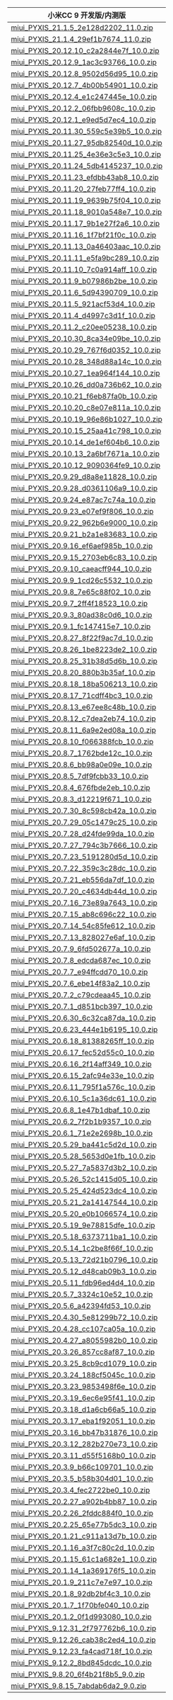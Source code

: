 | 小米CC 9  开发版/内测版    |
| ---- |
| [miui_PYXIS_21.1.5_2e128d2202_11.0.zip](https://hugeota.d.miui.com/21.1.5/miui_PYXIS_21.1.5_2e128d2202_11.0.zip)    |
| [miui_PYXIS_21.1.4_29ef1b7674_11.0.zip](https://hugeota.d.miui.com/21.1.4/miui_PYXIS_21.1.4_29ef1b7674_11.0.zip)    |
| [miui_PYXIS_20.12.10_c2a2844e7f_10.0.zip](https://hugeota.d.miui.com/20.12.10/miui_PYXIS_20.12.10_c2a2844e7f_10.0.zip)    |
| [miui_PYXIS_20.12.9_1ac3c93766_10.0.zip](https://hugeota.d.miui.com/20.12.9/miui_PYXIS_20.12.9_1ac3c93766_10.0.zip)    |
| [miui_PYXIS_20.12.8_9502d56d95_10.0.zip](https://hugeota.d.miui.com/20.12.8/miui_PYXIS_20.12.8_9502d56d95_10.0.zip)    |
| [miui_PYXIS_20.12.7_4b00b54901_10.0.zip](https://hugeota.d.miui.com/20.12.7/miui_PYXIS_20.12.7_4b00b54901_10.0.zip)    |
| [miui_PYXIS_20.12.4_e1c247445e_10.0.zip](https://hugeota.d.miui.com/20.12.4/miui_PYXIS_20.12.4_e1c247445e_10.0.zip)    |
| [miui_PYXIS_20.12.2_06fbb9608c_10.0.zip](https://hugeota.d.miui.com/20.12.2/miui_PYXIS_20.12.2_06fbb9608c_10.0.zip)    |
| [miui_PYXIS_20.12.1_e9ed5d7ec4_10.0.zip](https://hugeota.d.miui.com/20.12.1/miui_PYXIS_20.12.1_e9ed5d7ec4_10.0.zip)    |
| [miui_PYXIS_20.11.30_559c5e39b5_10.0.zip](https://hugeota.d.miui.com/20.11.30/miui_PYXIS_20.11.30_559c5e39b5_10.0.zip)    |
| [miui_PYXIS_20.11.27_95db82540d_10.0.zip](https://hugeota.d.miui.com/20.11.27/miui_PYXIS_20.11.27_95db82540d_10.0.zip)    |
| [miui_PYXIS_20.11.25_4e36e3c5e3_10.0.zip](https://hugeota.d.miui.com/20.11.25/miui_PYXIS_20.11.25_4e36e3c5e3_10.0.zip)    |
| [miui_PYXIS_20.11.24_5db4145237_10.0.zip](https://hugeota.d.miui.com/20.11.24/miui_PYXIS_20.11.24_5db4145237_10.0.zip)    |
| [miui_PYXIS_20.11.23_efdbb43ab8_10.0.zip](https://hugeota.d.miui.com/20.11.23/miui_PYXIS_20.11.23_efdbb43ab8_10.0.zip)    |
| [miui_PYXIS_20.11.20_27feb77ff4_10.0.zip](https://hugeota.d.miui.com/20.11.20/miui_PYXIS_20.11.20_27feb77ff4_10.0.zip)    |
| [miui_PYXIS_20.11.19_9639b75f04_10.0.zip](https://hugeota.d.miui.com/20.11.19/miui_PYXIS_20.11.19_9639b75f04_10.0.zip)    |
| [miui_PYXIS_20.11.18_9010a548e7_10.0.zip](https://hugeota.d.miui.com/20.11.18/miui_PYXIS_20.11.18_9010a548e7_10.0.zip)    |
| [miui_PYXIS_20.11.17_9b1e27f2a6_10.0.zip](https://hugeota.d.miui.com/20.11.17/miui_PYXIS_20.11.17_9b1e27f2a6_10.0.zip)    |
| [miui_PYXIS_20.11.16_1f7bf21f0c_10.0.zip](https://hugeota.d.miui.com/20.11.16/miui_PYXIS_20.11.16_1f7bf21f0c_10.0.zip)    |
| [miui_PYXIS_20.11.13_0a46403aac_10.0.zip](https://hugeota.d.miui.com/20.11.13/miui_PYXIS_20.11.13_0a46403aac_10.0.zip)    |
| [miui_PYXIS_20.11.11_e5fa9bc289_10.0.zip](https://hugeota.d.miui.com/20.11.11/miui_PYXIS_20.11.11_e5fa9bc289_10.0.zip)    |
| [miui_PYXIS_20.11.10_7c0a914aff_10.0.zip](https://hugeota.d.miui.com/20.11.10/miui_PYXIS_20.11.10_7c0a914aff_10.0.zip)    |
| [miui_PYXIS_20.11.9_b07986b2be_10.0.zip](https://hugeota.d.miui.com/20.11.9/miui_PYXIS_20.11.9_b07986b2be_10.0.zip)    |
| [miui_PYXIS_20.11.6_5d94390709_10.0.zip](https://hugeota.d.miui.com/20.11.6/miui_PYXIS_20.11.6_5d94390709_10.0.zip)    |
| [miui_PYXIS_20.11.5_921acf53d4_10.0.zip](https://hugeota.d.miui.com/20.11.5/miui_PYXIS_20.11.5_921acf53d4_10.0.zip)    |
| [miui_PYXIS_20.11.4_d4997c3d1f_10.0.zip](https://hugeota.d.miui.com/20.11.4/miui_PYXIS_20.11.4_d4997c3d1f_10.0.zip)    |
| [miui_PYXIS_20.11.2_c20ee05238_10.0.zip](https://hugeota.d.miui.com/20.11.2/miui_PYXIS_20.11.2_c20ee05238_10.0.zip)    |
| [miui_PYXIS_20.10.30_8ca34e09be_10.0.zip](https://hugeota.d.miui.com/20.10.30/miui_PYXIS_20.10.30_8ca34e09be_10.0.zip)    |
| [miui_PYXIS_20.10.29_767f6d0352_10.0.zip](https://hugeota.d.miui.com/20.10.29/miui_PYXIS_20.10.29_767f6d0352_10.0.zip)    |
| [miui_PYXIS_20.10.28_348d88a14c_10.0.zip](https://hugeota.d.miui.com/20.10.28/miui_PYXIS_20.10.28_348d88a14c_10.0.zip)    |
| [miui_PYXIS_20.10.27_1ea964f144_10.0.zip](https://hugeota.d.miui.com/20.10.27/miui_PYXIS_20.10.27_1ea964f144_10.0.zip)    |
| [miui_PYXIS_20.10.26_dd0a736b62_10.0.zip](https://hugeota.d.miui.com/20.10.26/miui_PYXIS_20.10.26_dd0a736b62_10.0.zip)    |
| [miui_PYXIS_20.10.21_f6eb87fa0b_10.0.zip](https://hugeota.d.miui.com/20.10.21/miui_PYXIS_20.10.21_f6eb87fa0b_10.0.zip)    |
| [miui_PYXIS_20.10.20_c8e07e811a_10.0.zip](https://hugeota.d.miui.com/20.10.20/miui_PYXIS_20.10.20_c8e07e811a_10.0.zip)    |
| [miui_PYXIS_20.10.19_96e86b1027_10.0.zip](https://hugeota.d.miui.com/20.10.19/miui_PYXIS_20.10.19_96e86b1027_10.0.zip)    |
| [miui_PYXIS_20.10.15_25aa41c798_10.0.zip](https://hugeota.d.miui.com/20.10.15/miui_PYXIS_20.10.15_25aa41c798_10.0.zip)    |
| [miui_PYXIS_20.10.14_de1ef604b6_10.0.zip](https://hugeota.d.miui.com/20.10.14/miui_PYXIS_20.10.14_de1ef604b6_10.0.zip)    |
| [miui_PYXIS_20.10.13_2a6bf7671a_10.0.zip](https://hugeota.d.miui.com/20.10.13/miui_PYXIS_20.10.13_2a6bf7671a_10.0.zip)    |
| [miui_PYXIS_20.10.12_9090364fe9_10.0.zip](https://hugeota.d.miui.com/20.10.12/miui_PYXIS_20.10.12_9090364fe9_10.0.zip)    |
| [miui_PYXIS_20.9.29_d8a8e11828_10.0.zip](https://hugeota.d.miui.com/20.9.29/miui_PYXIS_20.9.29_d8a8e11828_10.0.zip)    |
| [miui_PYXIS_20.9.28_d0361106a9_10.0.zip](https://hugeota.d.miui.com/20.9.28/miui_PYXIS_20.9.28_d0361106a9_10.0.zip)    |
| [miui_PYXIS_20.9.24_e87ac7c74a_10.0.zip](https://hugeota.d.miui.com/20.9.24/miui_PYXIS_20.9.24_e87ac7c74a_10.0.zip)    |
| [miui_PYXIS_20.9.23_e07ef9f806_10.0.zip](https://hugeota.d.miui.com/20.9.23/miui_PYXIS_20.9.23_e07ef9f806_10.0.zip)    |
| [miui_PYXIS_20.9.22_962b6e9000_10.0.zip](https://hugeota.d.miui.com/20.9.22/miui_PYXIS_20.9.22_962b6e9000_10.0.zip)    |
| [miui_PYXIS_20.9.21_b2a1e83683_10.0.zip](https://hugeota.d.miui.com/20.9.21/miui_PYXIS_20.9.21_b2a1e83683_10.0.zip)    |
| [miui_PYXIS_20.9.16_ef6aef985b_10.0.zip](https://hugeota.d.miui.com/20.9.16/miui_PYXIS_20.9.16_ef6aef985b_10.0.zip)    |
| [miui_PYXIS_20.9.15_2703eb6c83_10.0.zip](https://hugeota.d.miui.com/20.9.15/miui_PYXIS_20.9.15_2703eb6c83_10.0.zip)    |
| [miui_PYXIS_20.9.10_caeacff944_10.0.zip](https://hugeota.d.miui.com/20.9.10/miui_PYXIS_20.9.10_caeacff944_10.0.zip)    |
| [miui_PYXIS_20.9.9_1cd26c5532_10.0.zip](https://hugeota.d.miui.com/20.9.9/miui_PYXIS_20.9.9_1cd26c5532_10.0.zip)    |
| [miui_PYXIS_20.9.8_7e65c88f02_10.0.zip](https://hugeota.d.miui.com/20.9.8/miui_PYXIS_20.9.8_7e65c88f02_10.0.zip)    |
| [miui_PYXIS_20.9.7_2ff4f18523_10.0.zip](https://hugeota.d.miui.com/20.9.7/miui_PYXIS_20.9.7_2ff4f18523_10.0.zip)    |
| [miui_PYXIS_20.9.3_80ad38c0d6_10.0.zip](https://hugeota.d.miui.com/20.9.3/miui_PYXIS_20.9.3_80ad38c0d6_10.0.zip)    |
| [miui_PYXIS_20.9.1_fc147415e7_10.0.zip](https://hugeota.d.miui.com/20.9.1/miui_PYXIS_20.9.1_fc147415e7_10.0.zip)    |
| [miui_PYXIS_20.8.27_8f22f9ac7d_10.0.zip](https://hugeota.d.miui.com/20.8.27/miui_PYXIS_20.8.27_8f22f9ac7d_10.0.zip)    |
| [miui_PYXIS_20.8.26_1be8223de2_10.0.zip](https://hugeota.d.miui.com/20.8.26/miui_PYXIS_20.8.26_1be8223de2_10.0.zip)    |
| [miui_PYXIS_20.8.25_31b38d5d6b_10.0.zip](https://hugeota.d.miui.com/20.8.25/miui_PYXIS_20.8.25_31b38d5d6b_10.0.zip)    |
| [miui_PYXIS_20.8.20_880b3b35af_10.0.zip](https://hugeota.d.miui.com/20.8.20/miui_PYXIS_20.8.20_880b3b35af_10.0.zip)    |
| [miui_PYXIS_20.8.18_18ba506213_10.0.zip](https://hugeota.d.miui.com/20.8.18/miui_PYXIS_20.8.18_18ba506213_10.0.zip)    |
| [miui_PYXIS_20.8.17_71cdff4bc3_10.0.zip](https://hugeota.d.miui.com/20.8.17/miui_PYXIS_20.8.17_71cdff4bc3_10.0.zip)    |
| [miui_PYXIS_20.8.13_e67ee8c48b_10.0.zip](https://hugeota.d.miui.com/20.8.13/miui_PYXIS_20.8.13_e67ee8c48b_10.0.zip)    |
| [miui_PYXIS_20.8.12_c7dea2eb74_10.0.zip](https://hugeota.d.miui.com/20.8.12/miui_PYXIS_20.8.12_c7dea2eb74_10.0.zip)    |
| [miui_PYXIS_20.8.11_6a9e2ed08a_10.0.zip](https://hugeota.d.miui.com/20.8.11/miui_PYXIS_20.8.11_6a9e2ed08a_10.0.zip)    |
| [miui_PYXIS_20.8.10_f066388fcb_10.0.zip](https://hugeota.d.miui.com/20.8.10/miui_PYXIS_20.8.10_f066388fcb_10.0.zip)    |
| [miui_PYXIS_20.8.7_1762bde12c_10.0.zip](https://hugeota.d.miui.com/20.8.7/miui_PYXIS_20.8.7_1762bde12c_10.0.zip)    |
| [miui_PYXIS_20.8.6_bb98a0e09e_10.0.zip](https://hugeota.d.miui.com/20.8.6/miui_PYXIS_20.8.6_bb98a0e09e_10.0.zip)    |
| [miui_PYXIS_20.8.5_7df9fcbb33_10.0.zip](https://hugeota.d.miui.com/20.8.5/miui_PYXIS_20.8.5_7df9fcbb33_10.0.zip)    |
| [miui_PYXIS_20.8.4_676fbde2eb_10.0.zip](https://hugeota.d.miui.com/20.8.4/miui_PYXIS_20.8.4_676fbde2eb_10.0.zip)    |
| [miui_PYXIS_20.8.3_d12219f671_10.0.zip](https://hugeota.d.miui.com/20.8.3/miui_PYXIS_20.8.3_d12219f671_10.0.zip)    |
| [miui_PYXIS_20.7.30_8c598cb42a_10.0.zip](https://hugeota.d.miui.com/20.7.30/miui_PYXIS_20.7.30_8c598cb42a_10.0.zip)    |
| [miui_PYXIS_20.7.29_05c1479c25_10.0.zip](https://hugeota.d.miui.com/20.7.29/miui_PYXIS_20.7.29_05c1479c25_10.0.zip)    |
| [miui_PYXIS_20.7.28_d24fde99da_10.0.zip](https://hugeota.d.miui.com/20.7.28/miui_PYXIS_20.7.28_d24fde99da_10.0.zip)    |
| [miui_PYXIS_20.7.27_794c3b7666_10.0.zip](https://hugeota.d.miui.com/20.7.27/miui_PYXIS_20.7.27_794c3b7666_10.0.zip)    |
| [miui_PYXIS_20.7.23_5191280d5d_10.0.zip](https://hugeota.d.miui.com/20.7.23/miui_PYXIS_20.7.23_5191280d5d_10.0.zip)    |
| [miui_PYXIS_20.7.22_359c3c28dc_10.0.zip](https://hugeota.d.miui.com/20.7.22/miui_PYXIS_20.7.22_359c3c28dc_10.0.zip)    |
| [miui_PYXIS_20.7.21_eb556da7df_10.0.zip](https://hugeota.d.miui.com/20.7.21/miui_PYXIS_20.7.21_eb556da7df_10.0.zip)    |
| [miui_PYXIS_20.7.20_c4634db44d_10.0.zip](https://hugeota.d.miui.com/20.7.20/miui_PYXIS_20.7.20_c4634db44d_10.0.zip)    |
| [miui_PYXIS_20.7.16_73e89a7643_10.0.zip](https://hugeota.d.miui.com/20.7.16/miui_PYXIS_20.7.16_73e89a7643_10.0.zip)    |
| [miui_PYXIS_20.7.15_ab8c696c22_10.0.zip](https://hugeota.d.miui.com/20.7.15/miui_PYXIS_20.7.15_ab8c696c22_10.0.zip)    |
| [miui_PYXIS_20.7.14_54c85fe612_10.0.zip](https://hugeota.d.miui.com/20.7.14/miui_PYXIS_20.7.14_54c85fe612_10.0.zip)    |
| [miui_PYXIS_20.7.13_828027e6af_10.0.zip](https://hugeota.d.miui.com/20.7.13/miui_PYXIS_20.7.13_828027e6af_10.0.zip)    |
| [miui_PYXIS_20.7.9_6fd502677a_10.0.zip](https://hugeota.d.miui.com/20.7.9/miui_PYXIS_20.7.9_6fd502677a_10.0.zip)    |
| [miui_PYXIS_20.7.8_edcda687ec_10.0.zip](https://hugeota.d.miui.com/20.7.8/miui_PYXIS_20.7.8_edcda687ec_10.0.zip)    |
| [miui_PYXIS_20.7.7_e94ffcdd70_10.0.zip](https://hugeota.d.miui.com/20.7.7/miui_PYXIS_20.7.7_e94ffcdd70_10.0.zip)    |
| [miui_PYXIS_20.7.6_ebe14f83a2_10.0.zip](https://hugeota.d.miui.com/20.7.6/miui_PYXIS_20.7.6_ebe14f83a2_10.0.zip)    |
| [miui_PYXIS_20.7.2_c79cdeaa45_10.0.zip](https://hugeota.d.miui.com/20.7.2/miui_PYXIS_20.7.2_c79cdeaa45_10.0.zip)    |
| [miui_PYXIS_20.7.1_d851bcb397_10.0.zip](https://hugeota.d.miui.com/20.7.1/miui_PYXIS_20.7.1_d851bcb397_10.0.zip)    |
| [miui_PYXIS_20.6.30_6c32ca87da_10.0.zip](https://hugeota.d.miui.com/20.6.30/miui_PYXIS_20.6.30_6c32ca87da_10.0.zip)    |
| [miui_PYXIS_20.6.23_444e1b6195_10.0.zip](https://hugeota.d.miui.com/20.6.23/miui_PYXIS_20.6.23_444e1b6195_10.0.zip)    |
| [miui_PYXIS_20.6.18_81388265ff_10.0.zip](https://hugeota.d.miui.com/20.6.18/miui_PYXIS_20.6.18_81388265ff_10.0.zip)    |
| [miui_PYXIS_20.6.17_fec52d55c0_10.0.zip](https://hugeota.d.miui.com/20.6.17/miui_PYXIS_20.6.17_fec52d55c0_10.0.zip)    |
| [miui_PYXIS_20.6.16_2f14aff349_10.0.zip](https://hugeota.d.miui.com/20.6.16/miui_PYXIS_20.6.16_2f14aff349_10.0.zip)    |
| [miui_PYXIS_20.6.15_2afc94e33e_10.0.zip](https://hugeota.d.miui.com/20.6.15/miui_PYXIS_20.6.15_2afc94e33e_10.0.zip)    |
| [miui_PYXIS_20.6.11_795f1a576c_10.0.zip](https://hugeota.d.miui.com/20.6.11/miui_PYXIS_20.6.11_795f1a576c_10.0.zip)    |
| [miui_PYXIS_20.6.10_5c1a36dc61_10.0.zip](https://hugeota.d.miui.com/20.6.10/miui_PYXIS_20.6.10_5c1a36dc61_10.0.zip)    |
| [miui_PYXIS_20.6.8_1e47b1dbaf_10.0.zip](https://hugeota.d.miui.com/20.6.8/miui_PYXIS_20.6.8_1e47b1dbaf_10.0.zip)    |
| [miui_PYXIS_20.6.2_7f2b1b9357_10.0.zip](https://hugeota.d.miui.com/20.6.2/miui_PYXIS_20.6.2_7f2b1b9357_10.0.zip)    |
| [miui_PYXIS_20.6.1_71e2e2698b_10.0.zip](https://hugeota.d.miui.com/20.6.1/miui_PYXIS_20.6.1_71e2e2698b_10.0.zip)    |
| [miui_PYXIS_20.5.29_ba441c5d2d_10.0.zip](https://hugeota.d.miui.com/20.5.29/miui_PYXIS_20.5.29_ba441c5d2d_10.0.zip)    |
| [miui_PYXIS_20.5.28_5653d0e1fb_10.0.zip](https://hugeota.d.miui.com/20.5.28/miui_PYXIS_20.5.28_5653d0e1fb_10.0.zip)    |
| [miui_PYXIS_20.5.27_7a5837d3b2_10.0.zip](https://hugeota.d.miui.com/20.5.27/miui_PYXIS_20.5.27_7a5837d3b2_10.0.zip)    |
| [miui_PYXIS_20.5.26_52c1415d05_10.0.zip](https://hugeota.d.miui.com/20.5.26/miui_PYXIS_20.5.26_52c1415d05_10.0.zip)    |
| [miui_PYXIS_20.5.25_424d523dc4_10.0.zip](https://hugeota.d.miui.com/20.5.25/miui_PYXIS_20.5.25_424d523dc4_10.0.zip)    |
| [miui_PYXIS_20.5.21_2a14147544_10.0.zip](https://hugeota.d.miui.com/20.5.21/miui_PYXIS_20.5.21_2a14147544_10.0.zip)    |
| [miui_PYXIS_20.5.20_e0b1066574_10.0.zip](https://hugeota.d.miui.com/20.5.20/miui_PYXIS_20.5.20_e0b1066574_10.0.zip)    |
| [miui_PYXIS_20.5.19_9e78815dfe_10.0.zip](https://hugeota.d.miui.com/20.5.19/miui_PYXIS_20.5.19_9e78815dfe_10.0.zip)    |
| [miui_PYXIS_20.5.18_6373711ba1_10.0.zip](https://hugeota.d.miui.com/20.5.18/miui_PYXIS_20.5.18_6373711ba1_10.0.zip)    |
| [miui_PYXIS_20.5.14_1c2be8f66f_10.0.zip](https://hugeota.d.miui.com/20.5.14/miui_PYXIS_20.5.14_1c2be8f66f_10.0.zip)    |
| [miui_PYXIS_20.5.13_72d21b0796_10.0.zip](https://hugeota.d.miui.com/20.5.13/miui_PYXIS_20.5.13_72d21b0796_10.0.zip)    |
| [miui_PYXIS_20.5.12_d48cab09b3_10.0.zip](https://hugeota.d.miui.com/20.5.12/miui_PYXIS_20.5.12_d48cab09b3_10.0.zip)    |
| [miui_PYXIS_20.5.11_fdb96ed4d4_10.0.zip](https://hugeota.d.miui.com/20.5.11/miui_PYXIS_20.5.11_fdb96ed4d4_10.0.zip)    |
| [miui_PYXIS_20.5.7_3324c10e52_10.0.zip](https://hugeota.d.miui.com/20.5.7/miui_PYXIS_20.5.7_3324c10e52_10.0.zip)    |
| [miui_PYXIS_20.5.6_a42394fd53_10.0.zip](https://hugeota.d.miui.com/20.5.6/miui_PYXIS_20.5.6_a42394fd53_10.0.zip)    |
| [miui_PYXIS_20.4.30_5e81299b72_10.0.zip](https://hugeota.d.miui.com/20.4.30/miui_PYXIS_20.4.30_5e81299b72_10.0.zip)    |
| [miui_PYXIS_20.4.28_cc107ca05a_10.0.zip](https://hugeota.d.miui.com/20.4.28/miui_PYXIS_20.4.28_cc107ca05a_10.0.zip)    |
| [miui_PYXIS_20.4.27_a8055982b0_10.0.zip](https://hugeota.d.miui.com/20.4.27/miui_PYXIS_20.4.27_a8055982b0_10.0.zip)    |
| [miui_PYXIS_20.3.26_857cc8af87_10.0.zip](https://hugeota.d.miui.com/20.3.26/miui_PYXIS_20.3.26_857cc8af87_10.0.zip)    |
| [miui_PYXIS_20.3.25_8cb9cd1079_10.0.zip](https://hugeota.d.miui.com/20.3.25/miui_PYXIS_20.3.25_8cb9cd1079_10.0.zip)    |
| [miui_PYXIS_20.3.24_188cf5045c_10.0.zip](https://hugeota.d.miui.com/20.3.24/miui_PYXIS_20.3.24_188cf5045c_10.0.zip)    |
| [miui_PYXIS_20.3.23_9853498f6e_10.0.zip](https://hugeota.d.miui.com/20.3.23/miui_PYXIS_20.3.23_9853498f6e_10.0.zip)    |
| [miui_PYXIS_20.3.19_6ec6e95f41_10.0.zip](https://hugeota.d.miui.com/20.3.19/miui_PYXIS_20.3.19_6ec6e95f41_10.0.zip)    |
| [miui_PYXIS_20.3.18_d1a6cb66a5_10.0.zip](https://hugeota.d.miui.com/20.3.18/miui_PYXIS_20.3.18_d1a6cb66a5_10.0.zip)    |
| [miui_PYXIS_20.3.17_eba1f92051_10.0.zip](https://hugeota.d.miui.com/20.3.17/miui_PYXIS_20.3.17_eba1f92051_10.0.zip)    |
| [miui_PYXIS_20.3.16_bb47b31876_10.0.zip](https://hugeota.d.miui.com/20.3.16/miui_PYXIS_20.3.16_bb47b31876_10.0.zip)    |
| [miui_PYXIS_20.3.12_282b270e73_10.0.zip](https://hugeota.d.miui.com/20.3.12/miui_PYXIS_20.3.12_282b270e73_10.0.zip)    |
| [miui_PYXIS_20.3.11_d55f5168b0_10.0.zip](https://hugeota.d.miui.com/20.3.11/miui_PYXIS_20.3.11_d55f5168b0_10.0.zip)    |
| [miui_PYXIS_20.3.9_b66c109701_10.0.zip](https://hugeota.d.miui.com/20.3.9/miui_PYXIS_20.3.9_b66c109701_10.0.zip)    |
| [miui_PYXIS_20.3.5_b58b304d01_10.0.zip](https://hugeota.d.miui.com/20.3.5/miui_PYXIS_20.3.5_b58b304d01_10.0.zip)    |
| [miui_PYXIS_20.3.4_fec2722be0_10.0.zip](https://hugeota.d.miui.com/20.3.4/miui_PYXIS_20.3.4_fec2722be0_10.0.zip)    |
| [miui_PYXIS_20.2.27_a902b4bb87_10.0.zip](https://hugeota.d.miui.com/20.2.27/miui_PYXIS_20.2.27_a902b4bb87_10.0.zip)    |
| [miui_PYXIS_20.2.26_2fddc884f0_10.0.zip](https://hugeota.d.miui.com/20.2.26/miui_PYXIS_20.2.26_2fddc884f0_10.0.zip)    |
| [miui_PYXIS_20.2.25_65e77b5dc3_10.0.zip](https://hugeota.d.miui.com/20.2.25/miui_PYXIS_20.2.25_65e77b5dc3_10.0.zip)    |
| [miui_PYXIS_20.1.21_c911a13d7b_10.0.zip](https://hugeota.d.miui.com/20.1.21/miui_PYXIS_20.1.21_c911a13d7b_10.0.zip)    |
| [miui_PYXIS_20.1.16_a3f7c80c2d_10.0.zip](https://hugeota.d.miui.com/20.1.16/miui_PYXIS_20.1.16_a3f7c80c2d_10.0.zip)    |
| [miui_PYXIS_20.1.15_61c1a682e1_10.0.zip](https://hugeota.d.miui.com/20.1.15/miui_PYXIS_20.1.15_61c1a682e1_10.0.zip)    |
| [miui_PYXIS_20.1.14_1a369176f5_10.0.zip](https://hugeota.d.miui.com/20.1.14/miui_PYXIS_20.1.14_1a369176f5_10.0.zip)    |
| [miui_PYXIS_20.1.9_211c7e7e97_10.0.zip](https://hugeota.d.miui.com/20.1.9/miui_PYXIS_20.1.9_211c7e7e97_10.0.zip)    |
| [miui_PYXIS_20.1.8_92db2bf4c3_10.0.zip](https://hugeota.d.miui.com/20.1.8/miui_PYXIS_20.1.8_92db2bf4c3_10.0.zip)    |
| [miui_PYXIS_20.1.7_1f70bfe040_10.0.zip](https://hugeota.d.miui.com/20.1.7/miui_PYXIS_20.1.7_1f70bfe040_10.0.zip)    |
| [miui_PYXIS_20.1.2_0f1d993080_10.0.zip](https://hugeota.d.miui.com/20.1.2/miui_PYXIS_20.1.2_0f1d993080_10.0.zip)    |
| [miui_PYXIS_9.12.31_2f797762b6_10.0.zip](https://hugeota.d.miui.com/9.12.31/miui_PYXIS_9.12.31_2f797762b6_10.0.zip)    |
| [miui_PYXIS_9.12.26_cab38c2ed4_10.0.zip](https://hugeota.d.miui.com/9.12.26/miui_PYXIS_9.12.26_cab38c2ed4_10.0.zip)    |
| [miui_PYXIS_9.12.23_fa4cad718f_10.0.zip](https://hugeota.d.miui.com/9.12.23/miui_PYXIS_9.12.23_fa4cad718f_10.0.zip)    |
| [miui_PYXIS_9.12.2_8bd845dcdc_10.0.zip](https://hugeota.d.miui.com/9.12.2/miui_PYXIS_9.12.2_8bd845dcdc_10.0.zip)    |
| [miui_PYXIS_9.8.20_6f4b21f8b5_9.0.zip](https://hugeota.d.miui.com/9.8.20/miui_PYXIS_9.8.20_6f4b21f8b5_9.0.zip)    |
| [miui_PYXIS_9.8.15_7abdab6da2_9.0.zip](https://hugeota.d.miui.com/9.8.15/miui_PYXIS_9.8.15_7abdab6da2_9.0.zip)    |
